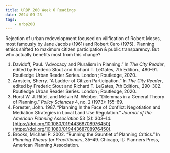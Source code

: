 ```yaml
---
title: URBP 200 Week 6 Readings
date: 2024-09-23
tags:
    - urbp200
---
```

Rejection of urban redevelopment focused on vilification of Robert Moses, most famously by Jane Jacobs (1961) and Robert Caro (1975). Planning ethics shifted to maximum citizen participation & public transparency. But who actually benefits most from this change?

1. Davidoff, Paul. “Advocacy and Pluralism in Planning.” In _The City Reader_, edited by Frederic Stout and Richard T. LeGates, 7th Edition., 480–91. Routledge Urban Reader Series. London ; Routledge, 2020.
2. Arnstein, Sherry. “A Ladder of Citizen Participation.” In _The City Reader_, edited by Frederic Stout and Richard T. LeGates, 7th Edition., 290–302. Routledge Urban Reader Series. London ; Routledge, 2020.
3. Horst W. J. Rittel, and Melvin M. Webber. “Dilemmas in a General Theory of Planning.” _Policy Sciences_ 4, no. 2 (1973): 155–69.
4. Forester, John. 1987. “Planning In the Face of Conflict: Negotiation and Mediation Strategies in Local Land Use Regulation.” _Journal of the American Planning Association_ 53 (3): 303–14. [https://doi.org/10.1080/01944368708976450](https://doi.org/10.1080/01944368708976450).
5. Brooks, Michael P. 2002. “Running the Gauntlet of Planning Critics.” In _Planning Theory for Practitioners_, 35–49. Chicago, IL: Planners Press, American Planning Association.
